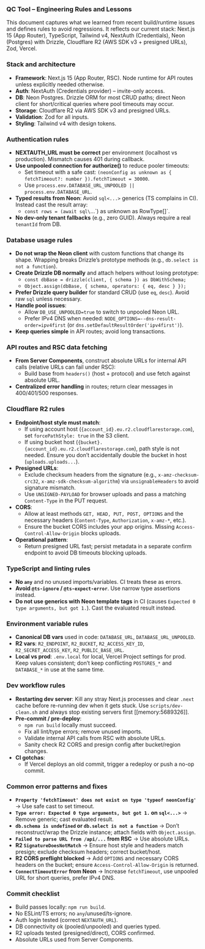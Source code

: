 ### QC Tool – Engineering Rules and Lessons

This document captures what we learned from recent build/runtime issues and defines rules to avoid regressions. It reflects our current stack: Next.js 15 (App Router), TypeScript, Tailwind v4, NextAuth (Credentials), Neon (Postgres) with Drizzle, Cloudflare R2 (AWS SDK v3 + presigned URLs), Zod, Vercel.

### Stack and architecture
- **Framework**: Next.js 15 (App Router, RSC). Node runtime for API routes unless explicitly needed otherwise.
- **Auth**: NextAuth (Credentials provider) – invite-only access.
- **DB**: Neon Postgres. Drizzle ORM for most CRUD paths; direct Neon client for short/critical queries where pool timeouts may occur.
- **Storage**: Cloudflare R2 via AWS SDK v3 and presigned URLs.
- **Validation**: Zod for all inputs.
- **Styling**: Tailwind v4 with design tokens.

### Authentication rules
- **NEXTAUTH_URL must be correct** per environment (localhost vs production). Mismatch causes 401 during callback.
- **Use unpooled connection for authorize()** to reduce pooler timeouts:
  - Set timeout with a safe cast: `(neonConfig as unknown as { fetchTimeout?: number }).fetchTimeout = 30000`.
  - Use `process.env.DATABASE_URL_UNPOOLED || process.env.DATABASE_URL`.
- **Typed results from Neon**: Avoid `sql<...>` generics (TS complains in CI). Instead cast the result array:
  - `const rows = (await sql\`...\`) as unknown as RowType[]`.
- **No dev-only tenant fallbacks** (e.g., zero GUID). Always require a real `tenantId` from DB.

### Database usage rules
- **Do not wrap the Neon client** with custom functions that change its shape. Wrapping breaks Drizzle’s prototype methods (e.g., `db.select is not a function`).
- **Create Drizzle DB normally** and attach helpers without losing prototype:
  - `const dbBase = drizzle(client, { schema }) as DbWithSchema;`
  - `Object.assign(dbBase, { schema, operators: { eq, desc } });`
- **Prefer Drizzle query builder** for standard CRUD (use `eq`, `desc`). Avoid raw `sql` unless necessary.
- **Handle pool issues**:
  - Allow `DB_USE_UNPOOLED=true` to switch to unpooled Neon URL.
  - Prefer IPv4 DNS when needed: `NODE_OPTIONS=--dns-result-order=ipv4first` (or `dns.setDefaultResultOrder('ipv4first')`).
- **Keep queries simple** in API routes; avoid long transactions.

### API routes and RSC data fetching
- **From Server Components**, construct absolute URLs for internal API calls (relative URLs can fail under RSC):
  - Build base from `headers()` (host + protocol) and use fetch against absolute URL.
- **Centralized error handling** in routes; return clear messages in 400/401/500 responses.

### Cloudflare R2 rules
- **Endpoint/host style must match**:
  - If using account host (`{account_id}.eu.r2.cloudflarestorage.com`), set `forcePathStyle: true` in the S3 client.
  - If using bucket host (`{bucket}.{account_id}.eu.r2.cloudflarestorage.com`), path style is not needed. Ensure you don’t accidentally double the bucket in host (`uploads.uploads...`).
- **Presigned URLs**:
  - Exclude checksum headers from the signature (e.g., `x-amz-checksum-crc32`, `x-amz-sdk-checksum-algorithm`) via `unsignableHeaders` to avoid signature mismatch.
  - Use `UNSIGNED-PAYLOAD` for browser uploads and pass a matching `Content-Type` in the PUT request.
- **CORS**:
  - Allow at least methods `GET, HEAD, PUT, POST, OPTIONS` and the necessary headers (`Content-Type`, `Authorization`, `x-amz-*`, etc.).
  - Ensure the bucket CORS includes your app origins. Missing `Access-Control-Allow-Origin` blocks uploads.
- **Operational pattern**:
  - Return presigned URL fast; persist metadata in a separate confirm endpoint to avoid DB timeouts blocking uploads.

### TypeScript and linting rules
- **No `any`** and no unused imports/variables. CI treats these as errors.
- **Avoid `@ts-ignore` / `@ts-expect-error`**. Use narrow type assertions instead.
- **Do not use generics with Neon template tags** in CI (causes `Expected 0 type arguments, but got 1.`). Cast the evaluated result instead.

### Environment variable rules
- **Canonical DB vars** used in code: `DATABASE_URL`, `DATABASE_URL_UNPOOLED`.
- **R2 vars**: `R2_ENDPOINT`, `R2_BUCKET`, `R2_ACCESS_KEY_ID`, `R2_SECRET_ACCESS_KEY`, `R2_PUBLIC_BASE_URL`.
- **Local vs prod**: `.env.local` for local, Vercel Project settings for prod. Keep values consistent; don’t keep conflicting `POSTGRES_*` and `DATABASE_*` in use at the same time.

### Dev workflow rules
- **Restarting dev server**: Kill any stray Next.js processes and clear `.next` cache before re-running dev when it gets stuck. Use `scripts/dev-clean.sh` and always stop existing servers first [[memory:5689326]].
- **Pre-commit / pre-deploy**:
  - `npm run build` locally must succeed.
  - Fix all lint/type errors; remove unused imports.
  - Validate internal API calls from RSC with absolute URLs.
  - Sanity check R2 CORS and presign config after bucket/region changes.
- **CI gotchas**:
  - If Vercel deploys an old commit, trigger a redeploy or push a no-op commit.

### Common error patterns and fixes
- **`Property 'fetchTimeout' does not exist on type 'typeof neonConfig'`** → Use safe cast to set timeout.
- **`Type error: Expected 0 type arguments, but got 1.` on `sql<...>`** → Remove generic; cast evaluated result.
- **`db.schema is undefined` or `db.select is not a function`** → Don’t reconstruct/wrap the Drizzle instance; attach fields with `Object.assign`.
- **`Failed to parse URL from /api/...` from RSC** → Use absolute URLs.
- **R2 `SignatureDoesNotMatch`** → Ensure host style and headers match presign; exclude checksum headers; correct bucket/host.
- **R2 CORS preflight blocked** → Add `OPTIONS` and necessary CORS headers on the bucket; ensure `Access-Control-Allow-Origin` is returned.
- **`ConnectTimeoutError` from Neon** → Increase `fetchTimeout`, use unpooled URL for short queries, prefer IPv4 DNS.

### Commit checklist
- Build passes locally: `npm run build`.
- No ESLint/TS errors; no `any`/unused/ts-ignore.
- Auth login tested (correct `NEXTAUTH_URL`).
- DB connectivity ok (pooled/unpooled) and queries typed.
- R2 uploads tested (presigned/direct), CORS confirmed.
- Absolute URLs used from Server Components.


